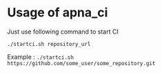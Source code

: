 # Usage of apna_ci

Just use following command to start CI

  `./startci.sh repository_url`

Example : `./startci.sh https://github.com/some_user/some_repository.git`
